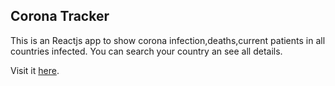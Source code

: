 ## Corona Tracker

This is an Reactjs app to show corona infection,deaths,current patients in all countries infected. You can search your country an see all details.

Visit it [here](https://corona-infection-tracker.herokuapp.com/).
